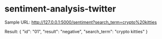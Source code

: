 # sentiment-analysis-twitter

Sample URL: http://127.0.0.1:5000/sentiment?search_term=crypto%20kitties

Result: 
{
  "id": "01", 
  "result": "negative", 
  "search_term": "crypto kitties"
}

